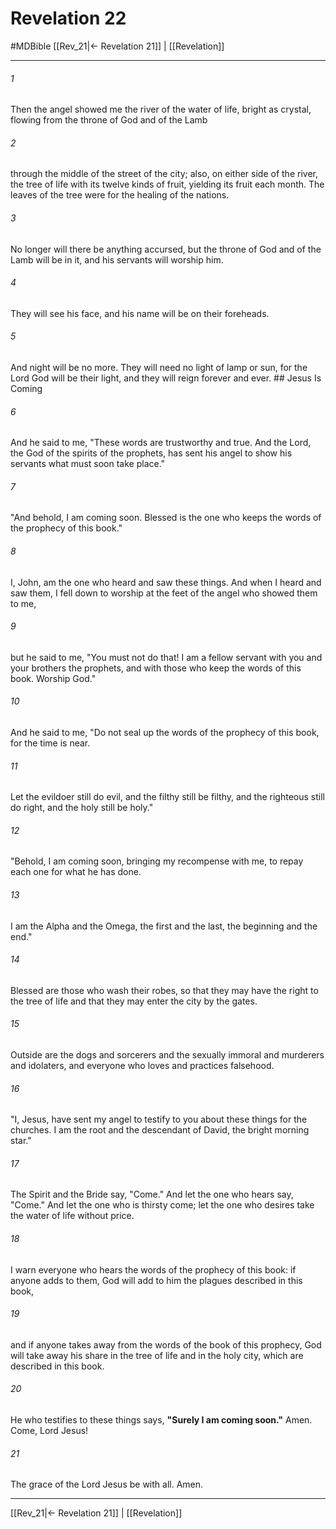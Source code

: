 # Revelation 22
#MDBible
[[Rev_21|← Revelation 21]] | [[Revelation]]

***

###### 1 
Then the angel showed me the river of the water of life, bright as crystal, flowing from the throne of God and of the Lamb 

###### 2 
through the middle of the street of the city; also, on either side of the river, the tree of life with its twelve kinds of fruit, yielding its fruit each month. The leaves of the tree were for the healing of the nations. 

###### 3 
No longer will there be anything accursed, but the throne of God and of the Lamb will be in it, and his servants will worship him. 

###### 4 
They will see his face, and his name will be on their foreheads. 

###### 5 
And night will be no more. They will need no light of lamp or sun, for the Lord God will be their light, and they will reign forever and ever. ## Jesus Is Coming 

###### 6 
And he said to me, "These words are trustworthy and true. And the Lord, the God of the spirits of the prophets, has sent his angel to show his servants what must soon take place." 

###### 7 
"And behold, I am coming soon. Blessed is the one who keeps the words of the prophecy of this book." 

###### 8 
I, John, am the one who heard and saw these things. And when I heard and saw them, I fell down to worship at the feet of the angel who showed them to me, 

###### 9 
but he said to me, "You must not do that! I am a fellow servant with you and your brothers the prophets, and with those who keep the words of this book. Worship God." 

###### 10 
And he said to me, "Do not seal up the words of the prophecy of this book, for the time is near. 

###### 11 
Let the evildoer still do evil, and the filthy still be filthy, and the righteous still do right, and the holy still be holy." 

###### 12 
"Behold, I am coming soon, bringing my recompense with me, to repay each one for what he has done. 

###### 13 
I am the Alpha and the Omega, the first and the last, the beginning and the end." 

###### 14 
Blessed are those who wash their robes, so that they may have the right to the tree of life and that they may enter the city by the gates. 

###### 15 
Outside are the dogs and sorcerers and the sexually immoral and murderers and idolaters, and everyone who loves and practices falsehood. 

###### 16 
"I, Jesus, have sent my angel to testify to you about these things for the churches. I am the root and the descendant of David, the bright morning star." 

###### 17 
The Spirit and the Bride say, "Come." And let the one who hears say, "Come." And let the one who is thirsty come; let the one who desires take the water of life without price. 

###### 18 
I warn everyone who hears the words of the prophecy of this book: if anyone adds to them, God will add to him the plagues described in this book, 

###### 19 
and if anyone takes away from the words of the book of this prophecy, God will take away his share in the tree of life and in the holy city, which are described in this book. 

###### 20 
He who testifies to these things says, **"Surely I am coming soon."** Amen. Come, Lord Jesus! 

###### 21 
The grace of the Lord Jesus be with all. Amen. 

***

[[Rev_21|← Revelation 21]] | [[Revelation]]
